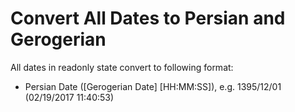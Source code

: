 # Convert All Dates to Persian and Gerogerian
All dates in readonly state convert to following format: 
- Persian Date ([Gerogerian Date] [HH:MM:SS]), e.g. 1395/12/01 (02/19/2017 11:40:53)